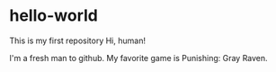 # hello-world
This is my first repository
Hi, human!

I'm a fresh man to github. My favorite game is Punishing: Gray Raven.

